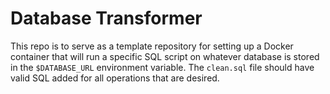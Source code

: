 # Database Transformer
This repo is to serve as a template repository for setting up a Docker container that will run a specific SQL script on whatever database is stored in the `$DATABASE_URL` environment variable. The `clean.sql` file should have valid SQL added for all operations that are desired.
